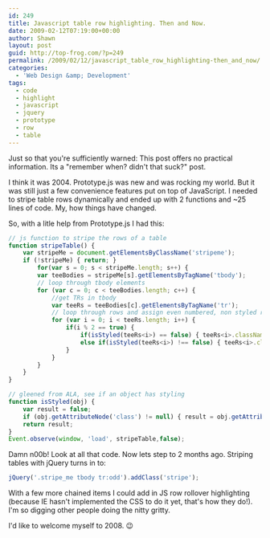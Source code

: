 ```yaml
---
id: 249
title: Javascript table row highlighting. Then and Now.
date: 2009-02-12T07:19:00+00:00
author: Shawn
layout: post
guid: http://top-frog.com/?p=249
permalink: /2009/02/12/javascript_table_row_highlighting-then_and_now/
categories:
  - 'Web Design &amp; Development'
tags:
  - code
  - highlight
  - javascript
  - jquery
  - prototype
  - row
  - table
---
```

Just so that you're sufficiently warned: This post offers no practical information. Its a "remember when? didn't that suck?" post.

I think it was 2004. Prototype.js was new and was rocking my world. But it was still just a few convenience features put on top of JavaScript. I needed to stripe table rows dynamically and ended up with 2 functions and ~25 lines of code. My, how things have changed.

<!--more-->

So, with a litle help from Prototype.js I had this:

``` js
// js function to stripe the rows of a table
function stripeTable() {
    var stripeMe = document.getElementsByClassName('stripeme');
    if (!stripeMe) { return; }
	    for(var s = 0; s < stripeMe.length; s++) {
        var teeBodies = stripeMe[s].getElementsByTagName('tbody');
        // loop through tbody elements
        for (var c = 0; c < teeBodies.length; c++) {
            //get TRs in tbody
            var teeRs = teeBodies[c].getElementsByTagName('tr');
            // loop through rows and assign even numbered, non styled rows a new class
            for (var i = 0; i < teeRs.length; i++) {
                if(i % 2 == true) {
                    if(isStyled(teeRs<i>) == false) { teeRs<i>.className = 'stripeme_two'; }
                    else if(isStyled(teeRs<i>) !== false) { teeRs<i>.className = teeRs<i>.className + ' stripeme_two'; }
                }
            }
        }
    }
}

// gleened from ALA, see if an object has styling
function isStyled(obj) {
    var result = false;
    if (obj.getAttributeNode('class') != null) { result = obj.getAttributeNode('class').value; }
    return result;
}
Event.observe(window, 'load', stripeTable,false);
```

Damn n00b! Look at all that code. Now lets step to 2 months ago. Striping tables with jQuery turns in to:

``` js
jQuery('.stripe_me tbody tr:odd').addClass('stripe');
```

With a few more chained items I could add in JS row rollover highlighting (because IE hasn't implemented the CSS to do it yet, that's how they do!). I'm so digging other people doing the nitty gritty.

I'd like to welcome myself to 2008. 😉